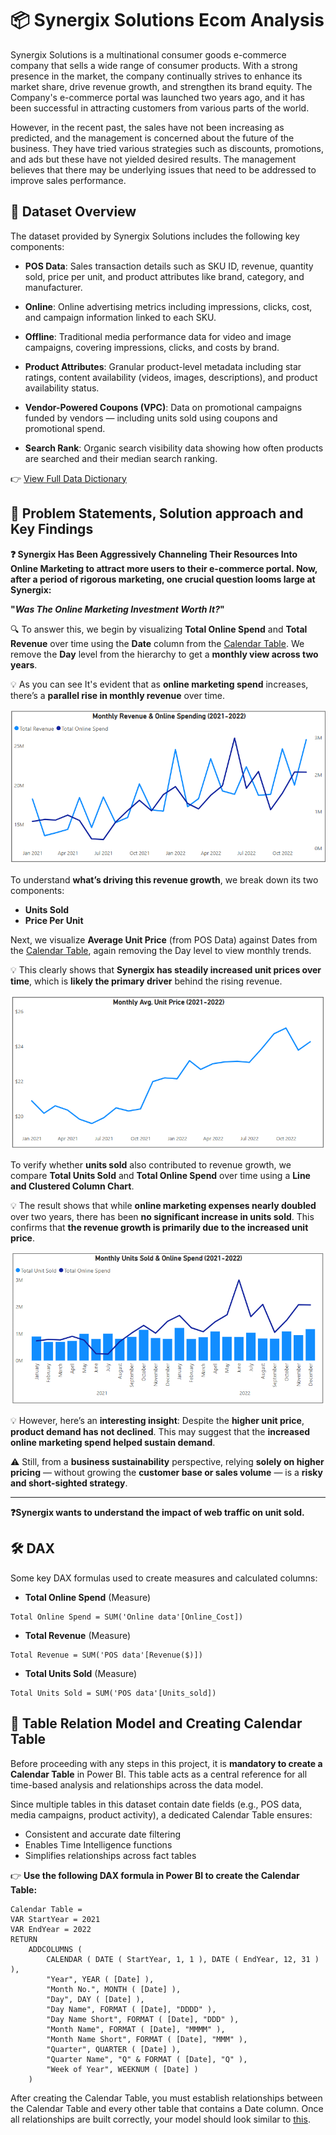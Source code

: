 # 📦 Synergix Solutions Ecom Analysis

Synergix Solutions is a multinational consumer goods e-commerce company that sells a wide range of consumer products. With a strong presence in the market, the company continually strives to enhance its market share, drive revenue growth, and strengthen its brand equity. The Company's e-commerce portal was launched two years ago, and it has been successful in attracting customers from various parts of the world.

However, in the recent past, the sales have not been increasing as predicted, and the management is concerned about the future of the business. They have tried various strategies such as discounts, promotions, and ads but these have not yielded desired results. The management believes that there may be underlying issues that need to be addressed to improve sales performance.

## 🧾 Dataset Overview

The dataset provided by Synergix Solutions includes the following key components:

- **POS Data**: Sales transaction details such as SKU ID, revenue, quantity sold, price per unit, and product attributes like brand, category, and manufacturer.

- **Online**: Online advertising metrics including impressions, clicks, cost, and campaign information linked to each SKU.

- **Offline**: Traditional media performance data for video and image campaigns, covering impressions, clicks, and costs by brand.

- **Product Attributes**: Granular product-level metadata including star ratings, content availability (videos, images, descriptions), and product availability status.

- **Vendor-Powered Coupons (VPC)**: Data on promotional campaigns funded by vendors — including units sold using coupons and promotional spend.

- **Search Rank**: Organic search visibility data showing how often products are searched and their median search ranking.

👉 [View Full Data Dictionary](./Data/Data_Dictionary.png)


## 📌 Problem Statements, Solution approach and Key Findings

**❓ Synergix Has Been Aggressively Channeling Their Resources Into Online Marketing to attract more users to their e-commerce portal. Now, after a period of rigorous marketing, one crucial question looms large at Synergix:**

**"_Was The Online Marketing Investment Worth It?_"**

🔍 To answer this, we begin by visualizing **Total Online Spend** and **Total Revenue** over time using the **Date** column from the [Calendar Table](#-table-relation-model). We remove the **Day** level from the hierarchy to get a **monthly view across two years**.

💡 As you can see It's evident that as **online marketing spend** increases, there’s a **parallel rise in monthly revenue** over time.

![Q1](Assets/Q1.png)

To understand **what’s driving this revenue growth**, we break down its two components:  
- **Units Sold**
- **Price Per Unit**

Next, we visualize **Average Unit Price** (from POS Data) against Dates from the [Calendar Table](#-table-relation-model), again removing the Day level to view monthly trends.

💡 This clearly shows that **Synergix has steadily increased unit prices over time**, which is **likely the primary driver** behind the rising revenue.

![Q1.1](Assets/Q1.1.png)

To verify whether **units sold** also contributed to revenue growth, we compare **Total Units Sold** and **Total Online Spend** over time using a **Line and Clustered Column Chart**.

💡 The result shows that while **online marketing expenses nearly doubled** over two years, there has been **no significant increase in units sold**. This confirms that **the revenue growth is primarily due to the increased unit price**.

![Q1.2](Assets/Q1.2.png)

💡 However, here’s an **interesting insight**: Despite the **higher unit price**, **product demand has not declined**. This may suggest that the **increased online marketing spend helped sustain demand**.

⚠️ Still, from a **business sustainability** perspective, relying **solely on higher pricing** — without growing the **customer base or sales volume** — is a **risky and short-sighted strategy**.

---

**❓Synergix wants to understand the impact of web traffic on unit sold.**

## 🛠️ DAX
Some key DAX formulas used to create measures and calculated columns:

- **Total Online Spend** (Measure)
```
Total Online Spend = SUM('Online data'[Online_Cost])
```

- **Total Revenue** (Measure)
```
Total Revenue = SUM('POS data'[Revenue($)])
```

- **Total Units Sold** (Measure)
```
Total Units Sold = SUM('POS data'[Units_sold])
```

## 🔗 Table Relation Model and Creating Calendar Table

Before proceeding with any steps in this project, it is **mandatory to create a Calendar Table** in Power BI. This table acts as a central reference for all time-based analysis and relationships across the data model.

Since multiple tables in this dataset contain date fields (e.g., POS data, media campaigns, product activity), a dedicated Calendar Table ensures:
- Consistent and accurate date filtering
- Enables Time Intelligence functions
- Simplifies relationships across fact tables

👉 **Use the following DAX formula in Power BI to create the Calendar Table:**

```
Calendar Table =
VAR StartYear = 2021
VAR EndYear = 2022
RETURN
    ADDCOLUMNS (
        CALENDAR ( DATE ( StartYear, 1, 1 ), DATE ( EndYear, 12, 31 ) ),
        "Year", YEAR ( [Date] ),
        "Month No.", MONTH ( [Date] ),
        "Day", DAY ( [Date] ),
        "Day Name", FORMAT ( [Date], "DDDD" ),
        "Day Name Short", FORMAT ( [Date], "DDD" ),
        "Month Name", FORMAT ( [Date], "MMMM" ),
        "Month Name Short", FORMAT ( [Date], "MMM" ),
        "Quarter", QUARTER ( [Date] ),
        "Quarter Name", "Q" & FORMAT ( [Date], "Q" ),
        "Week of Year", WEEKNUM ( [Date] )
    )
```
After creating the Calendar Table, you must establish relationships between the Calendar Table and every other table that contains a Date column.
Once all relationships are built correctly, your model should look similar to [this](./Assets/Table_Relation_Model.png).